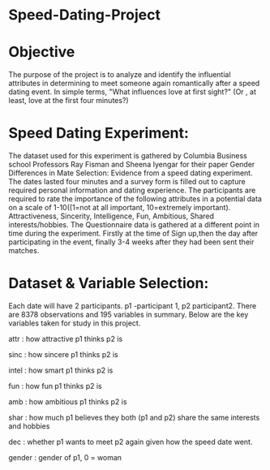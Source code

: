 # Speed-Dating-Project


# Objective

The purpose of the project is to analyze and identify the influential attributes in determining to meet someone again romantically after a speed dating event. 
In simple terms, "What influences love at first sight?" (Or , at least, love at the first four minutes?)


# Speed Dating Experiment:

The dataset used for this experiment is gathered by Columbia Business school Professors Ray Fisman and Sheena Iyengar for their paper Gender Differences in Mate Selection: 
Evidence from a speed dating experiment.
The dates lasted four minutes and a survey form is filled out to capture required personal information and dating experience.
The participants are required to rate the importance of the following attributes in a potential data on a scale of 1-10((1=not at all important, 10=extremely important). 
Attractiveness, Sincerity, Intelligence, Fun, Ambitious, Shared interests/hobbies.
The Questionnaire data is gathered at a different point in time during the experiment. 
Firstly at the time of Sign up,then the day after participating in the event, finally 3-4 weeks after they had been sent their matches.


# Dataset & Variable Selection:

Each date will have 2 participants. p1 -participant 1, p2 participant2. 
There are 8378 observations and 195 variables in summary. 
Below are the key variables taken for study in this project.

attr : how attractive p1 thinks p2 is

sinc : how sincere p1 thinks p2 is

intel : how smart p1 thinks p2 is

fun : how fun p1 thinks p2 is

amb : how ambitious p1 thinks p2 is

shar : how much p1 believes they both (p1 and p2) share the same interests and hobbies

dec : whether p1 wants to meet p2 again given how the speed date went.

gender : gender of p1, 0 = woman



 	
